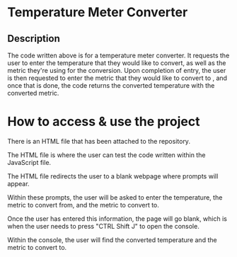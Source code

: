 # Temperature Meter Converter
## Description
The code written above is for a temperature meter converter. It requests the user to enter the temperature that they would like to convert, as well as the metric they're using for the conversion. Upon completion of entry, the user is then requested to enter the metric that they would like to convert to , and once that is done, the code returns the converted temperature with the converted metric.

# How to access & use the project

There is an HTML file that has been attached to the repository. 

The HTML file is where the user can test the code written within the JavaScript file. 

The HTML file redirects the user to a blank webpage where prompts will appear.

Within these prompts, the user will be asked to enter the temperature, the metric to convert from, and the metric to convert to.

Once the user has entered this information, the page will go blank, which is when the user needs to press "CTRL Shift J" to open the console.

Within the console, the user will find the converted temperature and the metric to convert to.
